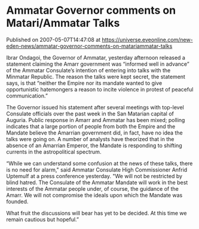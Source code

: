 # Ammatar Governor comments on Matari/Ammatar Talks
Published on 2007-05-07T14:47:08 at https://universe.eveonline.com/new-eden-news/ammatar-governor-comments-on-matariammatar-talks

Ibrar Ondagoi, the Governor of Ammatar, yesterday afternoon released a statement claiming the Amarr government was “informed well in advance” of the Ammatar Consulate’s intention of entering into talks with the Minmatar Republic. The reason the talks were kept secret, the statement says, is that “neither the Empire nor its mandate wanted to give opportunistic hatemongers a reason to incite violence in protest of peaceful communication.”   
  
The Governor issued his statement after several meetings with top-level Consulate officials over the past week in the San Matarian capital of Auguria. Public response in Amarr and Ammatar has been mixed; polling indicates that a large portion of people from both the Empire and the Mandate believe the Amarrian government did, in fact, have no idea the talks were going on. A number of analysts have theorized that in the absence of an Amarrian Emperor, the Mandate is responding to shifting currents in the astropolitical spectrum.   
  
“While we can understand some confusion at the news of these talks, there is no need for alarm," said Ammatar Consulate High Commissioner Anfrid Uptemulf at a press conference yesterday. "We will not be restricted by blind hatred. The Consulate of the Ammatar Mandate will work in the best interests of the Ammatar people under, of course, the guidance of the Amarr. We will not compromise the ideals upon which the Mandate was founded.   
  
What fruit the discussions will bear has yet to be decided. At this time we remain cautious but hopeful.”
